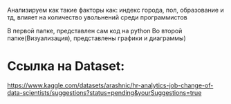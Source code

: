 Анализируем как такие факторы как: индекс города, пол, образование и тд, влияет на количество увольнений среди программистов

В первой папке, представлен сам код на python 
Во второй папке(Визуализация), представлены графики и диаграммы)

# Ссылка на Dataset: 
https://www.kaggle.com/datasets/arashnic/hr-analytics-job-change-of-data-scientists/suggestions?status=pending&yourSuggestions=true
